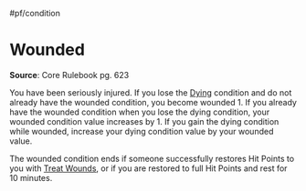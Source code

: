 #pf/condition 
# Wounded
**Source**: Core Rulebook pg. 623

You have been seriously injured. If you lose the [Dying](Dying.md) condition and do not already have the wounded condition, you become wounded 1. If you already have the wounded condition when you lose the dying condition, your wounded condition value increases by 1. If you gain the dying condition while wounded, increase your dying condition value by your wounded value.

The wounded condition ends if someone successfully restores Hit Points to you with [Treat Wounds](../Actions/Treat%20Wounds.md), or if you are restored to full Hit Points and rest for 10 minutes.
